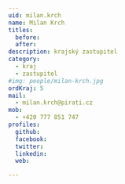```yaml
---
uid: milan.krch
name: Milan Krch
titles:
  before: 
  after:
description: krajský zastupitel
category:
  - kraj
  - zastupitel
#img: people/milan-krch.jpg
ordKraj: 5
mail:
  - milan.krch@pirati.cz
mob:
  - +420 777 851 747
profiles:
  github:
  facebook:
  twitter: 
  linkedin: 
  web: 

---
```

